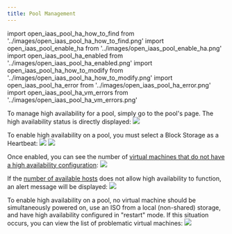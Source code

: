 ```yaml
---
title: Pool Management
---
```

import open_iaas_pool_ha_how_to_find from '../images/open_iaas_pool_ha_how_to_find.png'
import open_iaas_pool_enable_ha from '../images/open_iaas_pool_enable_ha.png'
import open_iaas_pool_ha_enabled from '../images/open_iaas_pool_ha_enabled.png'
import open_iaas_pool_ha_how_to_modify from '../images/open_iaas_pool_ha_how_to_modify.png'
import open_iaas_pool_ha_error from '../images/open_iaas_pool_ha_error.png'
import open_iaas_pool_ha_vm_errors from '../images/open_iaas_pool_ha_vm_errors.png'

To manage high availability for a pool, simply go to the pool's page. The high availability status is directly displayed:
<img src={open_iaas_pool_ha_how_to_find} />

To enable high availability on a pool, you must select a Block Storage as a Heartbeat:
<img src={open_iaas_pool_ha_how_to_modify} />
<img src={open_iaas_pool_enable_ha} />

Once enabled, you can see the number of [virtual machines that do not have a high availability configuration](manage_vm.md):
<img src={open_iaas_pool_ha_enabled} />

If the [number of available hosts](../../concepts.md#high-availability) does not allow high availability to function, an alert message will be displayed:
<img src={open_iaas_pool_ha_error} />

To enable high availability on a pool, no virtual machine should be simultaneously powered on, use an ISO from a local (non-shared) storage, and have high availability configured in "restart" mode. If this situation occurs, you can view the list of problematic virtual machines:
<img src={open_iaas_pool_ha_vm_errors} />